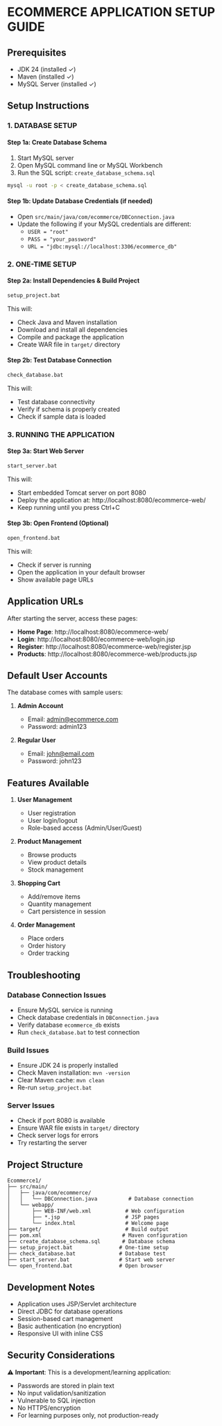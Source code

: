 # ECOMMERCE APPLICATION SETUP GUIDE

## Prerequisites
- JDK 24 (installed ✓)
- Maven (installed ✓) 
- MySQL Server (installed ✓)

## Setup Instructions

### 1. DATABASE SETUP

#### Step 1a: Create Database Schema
1. Start MySQL server
2. Open MySQL command line or MySQL Workbench
3. Run the SQL script: `create_database_schema.sql`

```bash
mysql -u root -p < create_database_schema.sql
```

#### Step 1b: Update Database Credentials (if needed)
- Open `src/main/java/com/ecommerce/DBConnection.java`
- Update the following if your MySQL credentials are different:
  - `USER = "root"`
  - `PASS = "your_password"` 
  - `URL = "jdbc:mysql://localhost:3306/ecommerce_db"`

### 2. ONE-TIME SETUP

#### Step 2a: Install Dependencies & Build Project
```bash
setup_project.bat
```
This will:
- Check Java and Maven installation
- Download and install all dependencies
- Compile and package the application
- Create WAR file in `target/` directory

#### Step 2b: Test Database Connection
```bash
check_database.bat
```
This will:
- Test database connectivity
- Verify if schema is properly created
- Check if sample data is loaded

### 3. RUNNING THE APPLICATION

#### Step 3a: Start Web Server
```bash
start_server.bat
```
This will:
- Start embedded Tomcat server on port 8080
- Deploy the application at: http://localhost:8080/ecommerce-web/
- Keep running until you press Ctrl+C

#### Step 3b: Open Frontend (Optional)
```bash
open_frontend.bat
```
This will:
- Check if server is running
- Open the application in your default browser
- Show available page URLs

## Application URLs

After starting the server, access these pages:

- **Home Page**: http://localhost:8080/ecommerce-web/
- **Login**: http://localhost:8080/ecommerce-web/login.jsp
- **Register**: http://localhost:8080/ecommerce-web/register.jsp
- **Products**: http://localhost:8080/ecommerce-web/products.jsp

## Default User Accounts

The database comes with sample users:

1. **Admin Account**
   - Email: admin@ecommerce.com
   - Password: admin123

2. **Regular User**
   - Email: john@email.com
   - Password: john123

## Features Available

1. **User Management**
   - User registration
   - User login/logout
   - Role-based access (Admin/User/Guest)

2. **Product Management**
   - Browse products
   - View product details
   - Stock management

3. **Shopping Cart**
   - Add/remove items
   - Quantity management
   - Cart persistence in session

4. **Order Management**
   - Place orders
   - Order history
   - Order tracking

## Troubleshooting

### Database Connection Issues
- Ensure MySQL service is running
- Check database credentials in `DBConnection.java`
- Verify database `ecommerce_db` exists
- Run `check_database.bat` to test connection

### Build Issues
- Ensure JDK 24 is properly installed
- Check Maven installation: `mvn -version`
- Clear Maven cache: `mvn clean`
- Re-run `setup_project.bat`

### Server Issues
- Check if port 8080 is available
- Ensure WAR file exists in `target/` directory
- Check server logs for errors
- Try restarting the server

## Project Structure

```
Ecommerce1/
├── src/main/
│   ├── java/com/ecommerce/
│   │   └── DBConnection.java          # Database connection
│   └── webapp/
│       ├── WEB-INF/web.xml           # Web configuration
│       ├── *.jsp                     # JSP pages
│       └── index.html                # Welcome page
├── target/                           # Build output
├── pom.xml                          # Maven configuration
├── create_database_schema.sql       # Database schema
├── setup_project.bat               # One-time setup
├── check_database.bat              # Database test
├── start_server.bat                # Start web server
└── open_frontend.bat               # Open browser
```

## Development Notes

- Application uses JSP/Servlet architecture
- Direct JDBC for database operations
- Session-based cart management
- Basic authentication (no encryption)
- Responsive UI with inline CSS

## Security Considerations

⚠️ **Important**: This is a development/learning application:
- Passwords are stored in plain text
- No input validation/sanitization
- Vulnerable to SQL injection
- No HTTPS/encryption
- For learning purposes only, not production-ready
